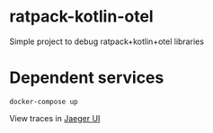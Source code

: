 # ratpack-kotlin-otel
Simple project to debug ratpack+kotlin+otel libraries

# Dependent services
```
docker-compose up
```

View traces in [Jaeger UI](http://localhost:16686)
